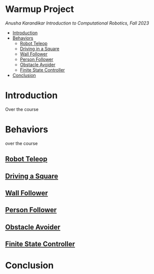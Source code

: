 # Warmup Project
*Anusha Karandikar*
*Introduction to Computational Robotics, Fall 2023*

* [Introduction](#introduction)
* [Behaviors](#behaviors)
    * [Robot Teleop](#teleop)
    * [Driving in a Square](#square)
    * [Wall Follower](#wall)
    * [Person Follower](#person)
    * [Obstacle Avoider](#obstacle)
    * [Finite State Controller](#controller)
* [Conclusion](#conclusion)

# Introduction
Over the course

# Behaviors

over the course

## [Robot Teleop](/warmup_project/warmup_project/teleop.py)

## [Driving a Square](/warmup_project/warmup_project/drive_square.py)

## [Wall Follower](/warmup_project/warmup_project/wall_follower.py)

## [Person Follower](/warmup_project/warmup_project/person_follower.py)

## [Obstacle Avoider](/warmup_project/warmup_project/obstacle_avoider.py)

## [Finite State Controller](/warmup_project/warmup_project/finite_state_controller.py)

# Conclusion